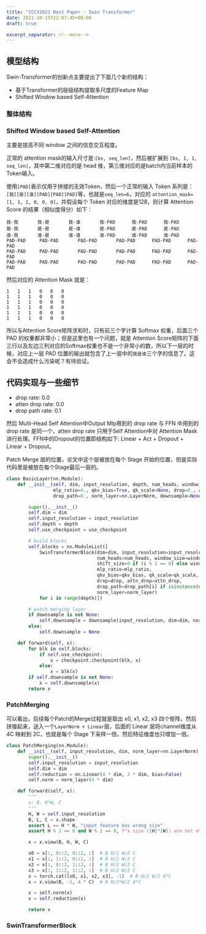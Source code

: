 ```yaml
---
title: "ICCV2021 Best Paper - Swin Transformer"
date: 2021-10-15T22:07:45+08:00
draft: true

excerpt_separator: <!--more-->
---
```

<!--more-->

## 模型结构

Swin-Transformer的创新点主要提出了下面几个新的结构：

* 基于Transformer的层级结构提取多尺度的Feature Map
* Shifted Window based Self-Attention

### 整体结构

### Shifted Window based Self-Attention

主要是提高不同 window 之间的信息交互程度。

正常的 attention mask的输入尺寸是:`[bs, seq_len]`，然后被扩展到 `[bs, 1, 1, seq_len]`，其中第二维对应的是 head 维，第三维对应的是batch内当前样本的Token输入。

使用`[PAD]`表示仅用于拼接的无效Token，然后一个正常的输入 Token 系列是：`[我][是][谁][PAD][PAD][PAD]`等，也就是`seq_len=6`，对应的 `attention_mask=[1, 1, 1, 0, 0, 0]`，并假设每个 Token 对应的维度是128，则计算 Attention Score 的结果（相似度得分）如下：

``` text
我-我       我-是       我-谁       我-PAD      我-PAD      我-PAD
是-我       是-是       是-谁       是-PAD      是-PAD      是-PAD
谁-我       谁-是       谁-谁       谁-PAD      谁-PAD      谁-PAD
PAD-PAD     PAD-PAD       PAD-PAD       PAD-PAD      PAD-PAD      PAD-PAD
PAD-PAD     PAD-PAD       PAD-PAD       PAD-PAD      PAD-PAD      PAD-PAD
PAD-PAD     PAD-PAD       PAD-PAD       PAD-PAD      PAD-PAD      PAD-PAD
```

然后对应的 Attention Mask 就是：

``` text
1   1   1   0   0   0
1   1   1   0   0   0
1   1   1   0   0   0
1   1   1   0   0   0
1   1   1   0   0   0
1   1   1   0   0   0
```

所以与Attention Score矩阵求和时，只有前三个字计算 Softmax 权重，后面三个 PAD 的权重都非常小；但是这里也有一个问题，就是 Attention Score矩阵的下面三行以及左边三列对应的Softmax权重也不是一个非常小的数，所以下一层的时候，对应上一层 PAD 位置的输出就包含了上一层中的`我是谁`三个字的信息了。这会不会造成什么污染呢？有待验证。

## 代码实现与一些细节

* drop rate: 0.0
* atten drop rate: 0.0
* drop path rate: 0.1

然后 Multi-Head Self Attention中Output Mlp用到的 drop rate 与 FFN 中用到的 drop rate 是同一个，atten drop rate 只用于Self Attention中对 Attention Mask进行处理。FFN中的Dropout的位置即结构如下: Linear + Act + Dropout + Linear + Dropout。

Patch Merge 层的位置，论文中这个层被放在每个 Stage 开始的位置，但是实际代码里是被放在每个Stage最后一层的。

``` python {linenos=table}
class BasicLayer(nn.Module):
    def __init__(self, dim, input_resolution, depth, num_heads, window_size,
                 mlp_ratio=4., qkv_bias=True, qk_scale=None, drop=0., attn_drop=0.,
                 drop_path=0., norm_layer=nn.LayerNorm, downsample=None, use_checkpoint=False):

        super().__init__()
        self.dim = dim
        self.input_resolution = input_resolution
        self.depth = depth
        self.use_checkpoint = use_checkpoint

        # build blocks
        self.blocks = nn.ModuleList([
            SwinTransformerBlock(dim=dim, input_resolution=input_resolution,
                                 num_heads=num_heads, window_size=window_size,
                                 shift_size=0 if (i % 2 == 0) else window_size // 2,
                                 mlp_ratio=mlp_ratio,
                                 qkv_bias=qkv_bias, qk_scale=qk_scale,
                                 drop=drop, attn_drop=attn_drop,
                                 drop_path=drop_path[i] if isinstance(drop_path, list) else drop_path,
                                 norm_layer=norm_layer)
            for i in range(depth)])

        # patch merging layer
        if downsample is not None:
            self.downsample = downsample(input_resolution, dim=dim, norm_layer=norm_layer)
        else:
            self.downsample = None

    def forward(self, x):
        for blk in self.blocks:
            if self.use_checkpoint:
                x = checkpoint.checkpoint(blk, x)
            else:
                x = blk(x)
        if self.downsample is not None:
            x = self.downsample(x)
        return x

```

### PatchMerging

可以看出，后续每个Patch的Merge过程就是取出 x0, x1, x2, x3 四个矩阵，然后拼接起来，送入一个`LayerNorm + Linear`层，后面的 Linear 层将channel维度从 4C 映射到 2C，也就是每个 Stage 下采样一倍，然后特征维度也只增加一倍。

``` python {linenos=table}
class PatchMerging(nn.Module):
    def __init__(self, input_resolution, dim, norm_layer=nn.LayerNorm):
        super().__init__()
        self.input_resolution = input_resolution
        self.dim = dim
        self.reduction = nn.Linear(4 * dim, 2 * dim, bias=False)
        self.norm = norm_layer(4 * dim)

    def forward(self, x):
        """
        x: B, H*W, C
        """
        H, W = self.input_resolution
        B, L, C = x.shape
        assert L == H * W, "input feature has wrong size"
        assert H % 2 == 0 and W % 2 == 0, f"x size ({H}*{W}) are not even."

        x = x.view(B, H, W, C)

        x0 = x[:, 0::2, 0::2, :]  # B H/2 W/2 C
        x1 = x[:, 1::2, 0::2, :]  # B H/2 W/2 C
        x2 = x[:, 0::2, 1::2, :]  # B H/2 W/2 C
        x3 = x[:, 1::2, 1::2, :]  # B H/2 W/2 C
        x = torch.cat([x0, x1, x2, x3], -1)  # B H/2 W/2 4*C
        x = x.view(B, -1, 4 * C)  # B H/2*W/2 4*C

        x = self.norm(x)
        x = self.reduction(x)

        return x
```

### SwinTransformerBlock

